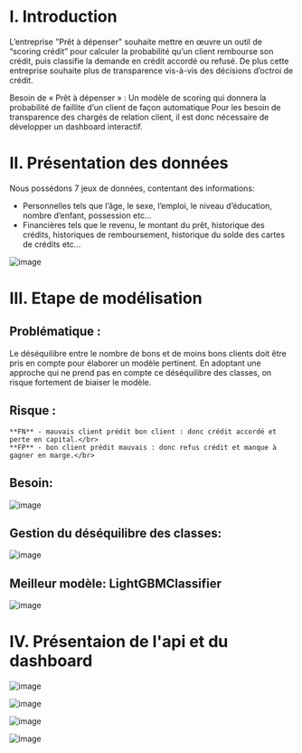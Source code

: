 # I. Introduction
L’entreprise "Prêt à dépenser"  souhaite mettre en œuvre un outil de “scoring crédit” pour calculer la probabilité qu’un client rembourse son crédit, puis classifie la demande en crédit accordé ou refusé.
De plus cette entreprise souhaite plus de transparence vis-à-vis des décisions d’octroi de crédit.

Besoin de « Prêt à dépenser » :
Un modèle de scoring qui donnera la probabilité de faillite d’un client de façon automatique
Pour les besoin de transparence des chargés de relation client, il est donc nécessaire de développer un dashboard interactif.

# II. Présentation des données
Nous possédons 7 jeux de données, contentant des informations: 
  - Personnelles tels que l’âge, le sexe, l’emploi, le niveau d’éducation, nombre d’enfant, possession etc…
  - Financières tels que le revenu, le montant du prêt, historique des crédits, historiques de remboursement, historique du solde des cartes de crédits etc…

![image](https://github.com/kevin-EK/OC-DS-P7-Implementez-un-modele-de-scoring/assets/69479292/35e720c9-0888-48b5-ae83-2dde2db6d1a3)

# III. Etape de modélisation
  ## Problématique :
  Le déséquilibre entre le nombre de bons et de moins bons clients doit être pris en compte pour élaborer un modèle pertinent.
  En adoptant une approche qui ne prend pas en compte ce déséquilibre des classes, on risque fortement de biaiser le modèle. 

  ## Risque :
    **FN** - mauvais client prédit bon client : donc crédit accordé et perte en capital.</br>
    **FP** - bon client prédit mauvais : donc refus crédit et manque à gagner en marge.</br>

  ## Besoin:
  ![image](https://github.com/kevin-EK/OC-DS-P7-Implementez-un-modele-de-scoring/assets/69479292/6ffd1933-6979-4e94-9fca-52e7f2b327a2)

  ## Gestion du déséquilibre des classes:
  ![image](https://github.com/kevin-EK/OC-DS-P7-Implementez-un-modele-de-scoring/assets/69479292/bc026cc2-2823-4269-ac97-9711c341f58a)

  ## Meilleur modèle: LightGBMClassifier

  ![image](https://github.com/kevin-EK/OC-DS-P7-Implementez-un-modele-de-scoring/assets/69479292/09b4fec1-5a31-4728-a1e5-ab5c40c36200)

# IV. Présentaion de l'api et du dashboard

![image](https://github.com/kevin-EK/OC-DS-P7-Implementez-un-modele-de-scoring/assets/69479292/1df60b36-0ee5-4bb2-9166-826c7de31b65)

![image](https://github.com/kevin-EK/OC-DS-P7-Implementez-un-modele-de-scoring/assets/69479292/da0074b6-c333-44f6-b148-6852605145a2)

![image](https://github.com/kevin-EK/OC-DS-P7-Implementez-un-modele-de-scoring/assets/69479292/3346640f-e4d4-458b-9673-349948bbbcdd)

![image](https://github.com/kevin-EK/OC-DS-P7-Implementez-un-modele-de-scoring/assets/69479292/dc6edf06-0daa-4af0-b8b9-cd7278835cd3)



